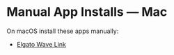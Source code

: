 # Manual App Installs — Mac

On macOS install these apps manually:

- [Elgato Wave Link](https://www.elgato.com/en/downloads)
